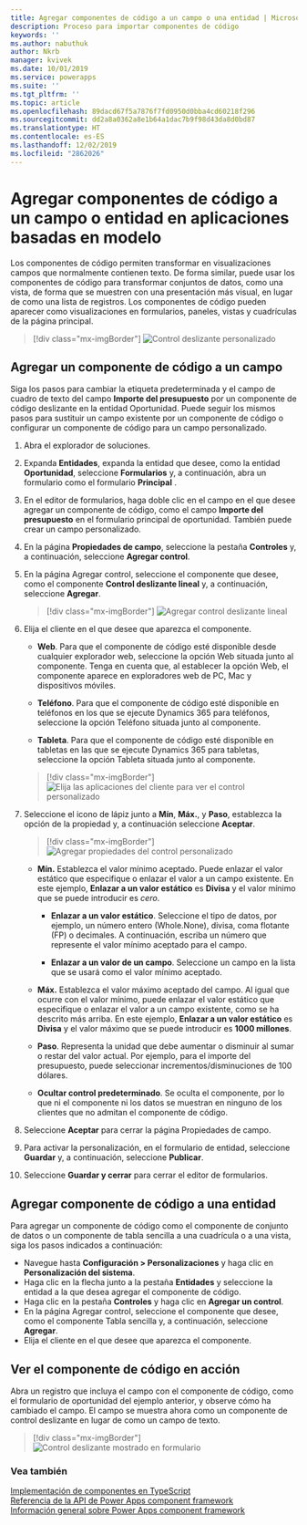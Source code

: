 ```yaml
---
title: Agregar componentes de código a un campo o una entidad | Microsoft Docs
description: Proceso para importar componentes de código
keywords: ''
ms.author: nabuthuk
author: Nkrb
manager: kvivek
ms.date: 10/01/2019
ms.service: powerapps
ms.suite: ''
ms.tgt_pltfrm: ''
ms.topic: article
ms.openlocfilehash: 89dacd67f5a7876f7fd0950d0bba4cd60218f296
ms.sourcegitcommit: dd2a8a0362a8e1b64a1dac7b9f98d43da8d0bd87
ms.translationtype: HT
ms.contentlocale: es-ES
ms.lasthandoff: 12/02/2019
ms.locfileid: "2862026"
---
```

# <a name="add-code-components-to-a-field-or-entity-in-model-driven-apps"></a>Agregar componentes de código a un campo o entidad en aplicaciones basadas en modelo

Los componentes de código permiten transformar en visualizaciones campos que normalmente contienen texto. De forma similar, puede usar los componentes de código para transformar conjuntos de datos, como una vista, de forma que se muestren con una presentación más visual, en lugar de como una lista de registros. Los componentes de código pueden aparecer como visualizaciones en formularios, paneles, vistas y cuadrículas de la página principal. 


   > [!div class="mx-imgBorder"] 
   > ![Control deslizante personalizado](../../maker/model-driven-apps/media/slider-control.PNG "Control deslizante para un campo")

## <a name="add-a-code-component-to-a-field"></a>Agregar un componente de código a un campo

Siga los pasos para cambiar la etiqueta predeterminada y el campo de cuadro de texto del campo **Importe del presupuesto** por un componente de código deslizante en la entidad Oportunidad. Puede seguir los mismos pasos para sustituir un campo existente por un componente de código o configurar un componente de código para un campo personalizado.

1. Abra el explorador de soluciones.

2. Expanda **Entidades**, expanda la entidad que desee, como la entidad **Oportunidad**, seleccione **Formularios** y, a continuación, abra un formulario como el formulario **Principal** .

3. En el editor de formularios, haga doble clic en el campo en el que desee agregar un componente de código, como el campo **Importe del presupuesto** en el formulario principal de oportunidad. También puede crear un campo personalizado.

4. En la página **Propiedades de campo**, seleccione la pestaña **Controles** y, a continuación, seleccione **Agregar control**.

5. En la página Agregar control, seleccione el componente que desee, como el componente **Control deslizante lineal** y, a continuación, seleccione **Agregar**.

   > [!div class="mx-imgBorder"] 
   > ![Agregar control deslizante lineal](../../maker/model-driven-apps/media/add-slider.PNG "Agregar control deslizante lineal")

6. Elija el cliente en el que desee que aparezca el componente.

   - **Web**. Para que el componente de código esté disponible desde cualquier explorador web, seleccione la opción Web situada junto al componente. Tenga en cuenta que, al establecer la opción Web, el componente aparece en exploradores web de PC, Mac y dispositivos móviles.

   - **Teléfono**. Para que el componente de código esté disponible en teléfonos en los que se ejecute Dynamics 365 para teléfonos, seleccione la opción Teléfono situada junto al componente.

   - **Tableta**. Para que el componente de código esté disponible en tabletas en las que se ejecute Dynamics 365 para tabletas, seleccione la opción Tableta situada junto al componente.

   > [!div class="mx-imgBorder"] 
   > ![Elija las aplicaciones del cliente para ver el control personalizado](../../maker/model-driven-apps/media/choose-client.png "Elija las aplicaciones del cliente para ver el control personalizado") 

7. Seleccione el icono de lápiz junto a **Mín**, **Máx.**, y **Paso**, establezca la opción de la propiedad y, a continuación seleccione **Aceptar**.  
   
   > [!div class="mx-imgBorder"] 
   > ![Agregar propiedades del control personalizado](../../maker/model-driven-apps/media/ccf-add-properties.png "Agregar propiedades del control personalizado")

   - **Mín.** Establezca el valor mínimo aceptado. Puede enlazar el valor estático que especifique o enlazar el valor a un campo existente. En este ejemplo, **Enlazar a un valor estático** es **Divisa** y el valor mínimo que se puede introducir es *cero*.  
  
       - **Enlazar a un valor estático**. Seleccione el tipo de datos, por ejemplo, un número entero (Whole.None), divisa, coma flotante (FP) o decimales. A continuación, escriba un número que represente el valor mínimo aceptado para el campo.  
  
       - **Enlazar a un valor de un campo**. Seleccione un campo en la lista que se usará como el valor mínimo aceptado.  
  
   - **Máx.** Establezca el valor máximo aceptado del campo. Al igual que ocurre con el valor mínimo, puede enlazar el valor estático que especifique o enlazar el valor a un campo existente, como se ha descrito más arriba. En este ejemplo, **Enlazar a un valor estático** es **Divisa** y el valor máximo que se puede introducir es **1000 millones**.  
  
   - **Paso**. Representa la unidad que debe aumentar o disminuir al sumar o restar del valor actual. Por ejemplo, para el importe del presupuesto, puede seleccionar incrementos/disminuciones de 100 dólares.  
  
   - **Ocultar control predeterminado**. Se oculta el componente, por lo que ni el componente ni los datos se muestran en ninguno de los clientes que no admitan el componente de código.   
  
8. Seleccione **Aceptar** para cerrar la página Propiedades de campo.  
  
9. Para activar la personalización, en el formulario de entidad, seleccione **Guardar** y, a continuación, seleccione **Publicar**.  
  
10. Seleccione **Guardar y cerrar** para cerrar el editor de formularios.  
  
## <a name="add-code-component-to-an-entity"></a>Agregar componente de código a una entidad

Para agregar un componente de código como el componente de conjunto de datos o un componente de tabla sencilla a una cuadrícula o a una vista, siga los pasos indicados a continuación:

  - Navegue hasta **Configuración > Personalizaciones** y haga clic en **Personalización del sistema**.
  - Haga clic en la flecha junto a la pestaña **Entidades** y seleccione la entidad a la que desea agregar el componente de código. 
  - Haga clic en la pestaña **Controles** y haga clic en **Agregar un control**.
  - En la página Agregar control, seleccione el componente que desee, como el componente Tabla sencilla y, a continuación, seleccione **Agregar**.
  - Elija el cliente en el que desee que aparezca el componente.


## <a name="see-the-code-component-in-action"></a>Ver el componente de código en acción  

 Abra un registro que incluya el campo con el componente de código, como el formulario de oportunidad del ejemplo anterior, y observe cómo ha cambiado el campo. El campo se muestra ahora como un componente de control deslizante en lugar de como un campo de texto.  

> [!div class="mx-imgBorder"] 
> ![Control deslizante mostrado en formulario](../../maker/model-driven-apps/media/slider-control.PNG "Control deslizante mostrado en formulario")  

### <a name="see-also"></a>Vea también

[Implementación de componentes en TypeScript](implementing-controls-using-typescript.md)<br/>
[Referencia de la API de Power Apps component framework](reference/index.md)<br/>
[Información general sobre Power Apps component framework](overview.md)